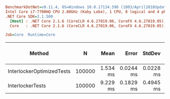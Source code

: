 ``` ini

BenchmarkDotNet=v0.11.4, OS=Windows 10.0.17134.590 (1803/April2018Update/Redstone4)
Intel Core i7-7700HQ CPU 2.80GHz (Kaby Lake), 1 CPU, 8 logical and 4 physical cores
.NET Core SDK=2.1.500
  [Host] : .NET Core 2.1.6 (CoreCLR 4.6.27019.06, CoreFX 4.6.27019.05), 64bit RyuJIT
  Core   : .NET Core 2.1.6 (CoreCLR 4.6.27019.06, CoreFX 4.6.27019.05), 64bit RyuJIT

Job=Core  Runtime=Core  

```
|                    Method |      N |     Mean |     Error |    StdDev | Gen 0/1k Op | Gen 1/1k Op | Gen 2/1k Op | Allocated Memory/Op |
|-------------------------- |------- |---------:|----------:|----------:|------------:|------------:|------------:|--------------------:|
| InterlockerOptimizedTests | 100000 | 1.534 ms | 0.0244 ms | 0.0228 ms |           - |           - |           - |                24 B |
|          InterlockerTests | 100000 | 9.229 ms | 0.1829 ms | 0.4945 ms |   5593.7500 |           - |           - |          17600024 B |
